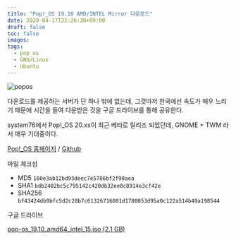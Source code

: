 ```yaml
---
title: "Pop!_OS 19.10 AMD/INTEL Mirror 다운로드"
date: 2020-04-17T22:26:30+09:00
draft: false
toc: false
images:
tags:
  - pop_os
  - GNU/Linux
  - Ubuntu
---
```


![popos](/posts/8/popos.jpg)

다운로드를 제공하는 서버가 단 하나 밖에 없는데, 그것마저 한국에선 속도가 매우 느리기 때문에 시간을 들여 다운받은 것을 구글 드라이브를 통해 공유한다.

system76에서 Pop!_OS 20.xx이 최근 베타로 릴리즈 되었던데, GNOME + TWM 라서 매우 기대중이다.

[Pop!_OS 홈페이지](https://system76.com/pop) /
[Github](https://github.com/pop-os)

파일 체크섬
- MD5 `160e3ab12bd93deec7e5786bf2f90aea`
- SHA1 `bdb2402bc5c795142c420db32ee0c8914e3cf42e`
- SHA256 `bf43424db9bfc5d2c28b7c61326716001d1780053d95a0c122a514b49a198544`

구글 드라이브

[pop-os_19.10_amd64_intel_15.iso (2.1 GB)](https://drive.google.com/file/d/1_oSwII4hu3MfRl7q_qhqg1xUYY2x7dMP/view?usp=sharing)